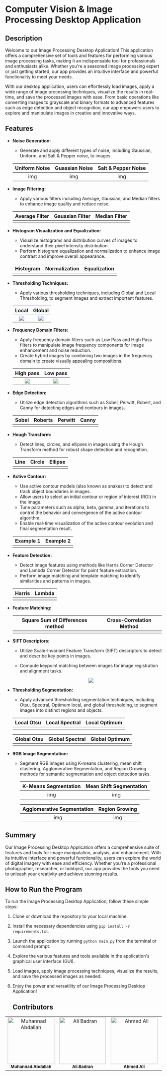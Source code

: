 # Computer Vision & Image Processing Desktop Application

## Description

Welcome to our Image Processing Desktop Application! This application offers a comprehensive set of tools and features for performing various image processing tasks, making it an indispensable tool for professionals and enthusiasts alike. Whether you're a seasoned image processing expert or just getting started, our app provides an intuitive interface and powerful functionality to meet your needs.

With our desktop application, users can effortlessly load images, apply a wide range of image processing techniques, visualize the results in real-time, and save the processed images with ease. From basic operations like converting images to grayscale and binary formats to advanced features such as edge detection and object recognition, our app empowers users to explore and manipulate images in creative and innovative ways.

## Features


- **Noise Generation:**
  - Generate and apply different types of noise, including Gaussian, Uniform, and Salt & Pepper noise, to images.

   |         Uniform Noise          |         Guassian Noise          |        Salt & Pepper Noise         |
   | :----------------------------: | :-----------------------------: | :--------------------------------: |
   | img | img | img |

- **Image Filtering:**
  - Apply various filters including Average, Gaussian, and Median filters to enhance image quality and reduce noise.
    
   |         Average Filter          |         Gaussian Filter          |         Median Filter          |
   | :-----------------------------: | :------------------------------: | :----------------------------: |
   |  |  |  |

- **Histogram Visualization and Equalization:**
  - Visualize histograms and distribution curves of images to understand their pixel intensity distribution.
  - Perform histogram equalization and normalization to enhance image contrast and improve overall appearance.

   | Histogram | Normalization | Equalization |  
   | :----------------------------: | :-----------------------------: | :-----------------------------: |
   |  |  | |

- **Thresholding Techniques:**
  - Apply various thresholding techniques, including Global and Local Thresholding, to segment images and extract important features.
 
   | Local | Global |  
   | :----------------------------: | :-----------------------------: |
   | ![](Results/local-thresh.png) | ![](Results/global-thresh.png) |

- **Frequency Domain Filters:**
  - Apply frequency domain filters such as Low Pass and High Pass filters to manipulate image frequency components for image enhancement and noise reduction.
  - Create hybrid images by combining two images in the frequency domain to create visually appealing compositions.
    
   | High pass | Low pass |  
   | :----------------------------: | :-----------------------------: |
   | ![](Results/high-pass.png) | ![](Results/low-pass.png) |

    
 
  
- **Edge Detection:**
  - Utilize edge detection algorithms such as Sobel, Perwitt, Robert, and Canny for detecting edges and contours in images.
    
   | Sobel | Roberts | Perwitt | Canny |
   | :----------------------------: | :-----------------------------: | :--------------------------------: | :--------------------------------: |
   |  |  | |  |


- **Hough Transform:**
  - Detect lines, circles, and ellipses in images using the Hough Transform method for robust shape detection and recognition.
 
   | Line | Circle | Ellipse |  
   | :----------------------------: | :-----------------------------: | :-----------------------------: |
   |  |  |  |

- **Active Contour:**
  - Use active contour models (also known as snakes) to detect and track object boundaries in images.
  - Allow users to select an initial contour or region of interest (ROI) in the image.
  - Tune parameters such as alpha, beta, gamma, and iterations to control the behavior and convergence of the active contour algorithm.
  - Enable real-time visualization of the active contour evolution and final segmentation result.

   | Example 1 | Example 2 |  
   | :----------------------------: | :-----------------------------: |
   | | |

- **Feature Detection:**
  - Detect image features using methods like Harris Corner Detector and Lambda Corner Detector for point feature extraction.
  - Perform image matching and template matching to identify similarities and patterns in images.
    
   | Harris | Lambda |  
   | :----------------------------: | :-----------------------------: |
   |  | |

- **Feature Matching:**
  
   | Square Sum of Differences method | Cross-Correlation Method |  
   | :----------------------------: | :-----------------------------: |
   | | |

  
- **SIFT Descriptors:**
  - Utilize Scale-Invariant Feature Transform (SIFT) descriptors to detect and describe key points in images.
  - Compute keypoint matching between images for image registration and alignment tasks.

    <p align="center">
     <img src="img" />
   </p>

- **Thresholding Segmentation:**
  - Apply advanced thresholding segmentation techniques, including Otsu, Spectral, Optimum local, and global thresholding, to segment images into distinct regions and objects.
    
   | Local Otsu | Local Spectral | Local Optimum |  
   | :----------------------------: | :-----------------------------: | :-----------------------------: |
   |  |  |  |

   | Global Otsu | Global Spectral | Global Optimum |  
   | :----------------------------: | :-----------------------------: | :-----------------------------: |
   |  |  |  |

- **RGB Image Segmentation:**
  - Segment RGB images using K-means clustering, mean shift clustering, Agglomerative Segmentation, and Region Growing methods for semantic segmentation and object detection tasks.

    | K-Means Segmentation | Mean Shift Segmentation |
    | :----------------------------: | :-----------------------------: |
    | img |img |

    | Agglomerative Segmentation |         Region Growing          |
    | :------------------------: | :-----------------------------: |
    |  img  | img |

## Summary

Our Image Processing Desktop Application offers a comprehensive suite of features and tools for image manipulation, analysis, and enhancement. With its intuitive interface and powerful functionality, users can explore the world of digital imagery with ease and efficiency. Whether you're a professional photographer, researcher, or hobbyist, our app provides the tools you need to unleash your creativity and achieve stunning results.

## How to Run the Program

To run the Image Processing Desktop Application, follow these simple steps:

1. Clone or download the repository to your local machine.
2. Install the necessary dependencies using `pip install -r requirements.txt`.
3. Launch the application by running `python main.py` from the terminal or command prompt.
4. Explore the various features and tools available in the application's graphical user interface (GUI).
5. Load images, apply image processing techniques, visualize the results, and save the processed images as needed.
6. Enjoy the power and versatility of our Image Processing Desktop Application!

   ## Contributors <a name = "Contributors"></a>

<table>
  <tr>
    <td align="center">
    <a href="https://github.com/Muhannad159" target="_black">
    <img src="https://avatars.githubusercontent.com/u/104541242?v=4" width="150px;" alt="Muhannad Abdallah"/>
    <br />
    <sub><b>Muhannad Abdallah</b></sub></a>
    </td>
  <td align="center">
    <a href="https://github.com/AliBadran716" target="_black">
    <img src="https://avatars.githubusercontent.com/u/102072821?v=4" width="150px;" alt="Ali Badran"/>
    <br />
    <sub><b>Ali Badran</b></sub></a>
    </td>
     <td align="center">
    <a href="https://github.com/ahmedalii3" target="_black">
    <img src="https://avatars.githubusercontent.com/u/110257687?v=4" width="150px;" alt="Ahmed Ali"/>
    <br />
    <sub><b>Ahmed Ali</b></sub></a>
    </td>
<td align="center">
    <a href="https://github.com/ossama971" target="_black">
    <img src="https://avatars.githubusercontent.com/u/40814982?v=4" width="150px;" alt="Hassan Hussein"/>
    <br />
    <sub><b>Osama Badawi</b></sub></a>
    </td>
      </tr>
 </table>



